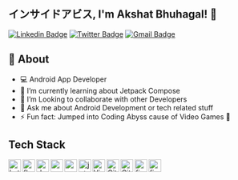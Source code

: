 ## インサイドアビス, I'm Akshat Bhuhagal! 👋

[![Linkedin Badge](https://img.shields.io/badge/-AkshatBhuhagal-blue?style=social&logo=Linkedin&logoColor=blue&link=https://www.linkedin.com/in/akshat-bhuhagal/)](https://www.linkedin.com/in/akshat-bhuhagal/)
[![Twitter Badge](http://img.shields.io/badge/-@AkshatBhuhagal-1ca0f1?style=social&logo=twitter&logoColor=blue&link=https://twitter.com/AkshatBhuhagal)](https://twitter.com/AkshatBhuhagal)
[![Gmail Badge](https://img.shields.io/badge/-Gmail-c14438?style=social&logo=Gmail&logoColor=red&link=mailto:akshatbhuhagal@gmail.com)](mailto:akshatbhuhagal@gmail.com)

## 🧐 About
- 💻 Android App Developer
- 🌱 I’m currently learning about Jetpack Compose
- 👯 I’m Looking to collaborate with other Developers
- 💬 Ask me about Android Development or tech related stuff
- ⚡ Fun fact: Jumped into Coding Abyss cause of Video Games :raised_hands:

## Tech Stack

<img align="left" src="https://www.vectorlogo.zone/logos/kotlinlang/kotlinlang-icon.svg" alt="kotlin" width="25px"/>
<img align="left" src="https://img.icons8.com/fluency/256/flutter.png" alt="flutter" width="25px"/>
<img align="left" src="https://img.icons8.com/color/256/dart.png" alt="dart" width="25px"/>
<img align="left" src="https://seeklogo.com/images/A/aws-amplify-logo-D68DDB5AB1-seeklogo.com.png" alt="awsamplify" width="25px"/>
<img align="left" src="https://upload.wikimedia.org/wikipedia/commons/thumb/9/95/Android_Studio_Icon_3.6.svg/1900px-Android_Studio_Icon_3.6.svg.png" alt="awsamplify" width="25px"/>
<img align="left" src="https://3.bp.blogspot.com/-VVp3WvJvl84/X0Vu6EjYqDI/AAAAAAAAPjU/ZOMKiUlgfg8ok8DY8Hc-ocOvGdB0z86AgCLcBGAsYHQ/s1600/jetpack%2Bcompose%2Bicon_RGB.png" alt="jetpackcompose" width="25px"/>
<img align="left" alt="Visual Studio Code" width="25px" src="https://code.visualstudio.com/assets/images/code-stable.png" />
<img align="left" alt="Git" width="25px" src="https://git-scm.com/images/logos/downloads/Git-Icon-1788C.png" />
<img align="left" alt="GitHub" width="25px" src="https://www.iconsdb.com/icons/preview/white/github-11-xxl.png" />
<img align="left" src="https://www.vectorlogo.zone/logos/figma/figma-icon.svg" alt="figma" width="25px"/>
<img align="left" src="https://www.vectorlogo.zone/logos/firebase/firebase-icon.svg" alt="firebase" width="25px"/>
